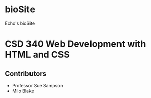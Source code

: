 # bioSite
Echo's bioSite

# CSD 340 Web Development with HTML and CSS

## Contributors
- Professor Sue Sampson
- Milo Blake